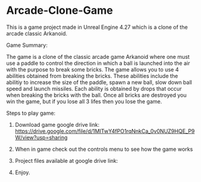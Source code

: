 # Arcade-Clone-Game
This is a game project made in Unreal Engine 4.27 which is a clone of the arcade classic Arkanoid. 

Game Summary:

  The game is a clone of the classic arcade game Arkanoid where one must use a paddle to control the direction in which a ball is launched into the air with the purpose to break some bricks. The game allows you to use 4 abilities obtained from breaking the bricks. These abilities include the abilitiy to increase the size of the paddle, spawn a new ball, slow down ball speed and launch missiles. Each ability is obtained by drops that occur when breaking the bricks with the ball. Once all bricks are destroyed you win the game, but if you lose all 3 lifes then you lose the game. 

Steps to play game:

1. Download game google drive link: https://drive.google.com/file/d/1MITwY4fPO1rqNnkCa_0v0NUZ9HQE_P9W/view?usp=sharing

2. When in game check out the controls menu to see how the game works

3. Project files available at google drive link: 

4. Enjoy. 

